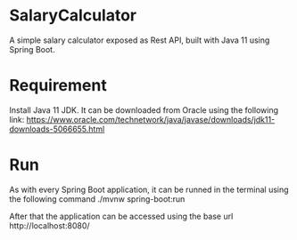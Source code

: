 # SalaryCalculator
A simple salary calculator exposed as Rest API, built with Java 11 using Spring Boot.

# Requirement
Install Java 11 JDK. It can be downloaded from Oracle using the following link: https://www.oracle.com/technetwork/java/javase/downloads/jdk11-downloads-5066655.html

# Run
As with every Spring Boot application, it can be runned in the terminal using the following command ./mvnw spring-boot:run

After that the application can be accessed using the base url http://localhost:8080/
